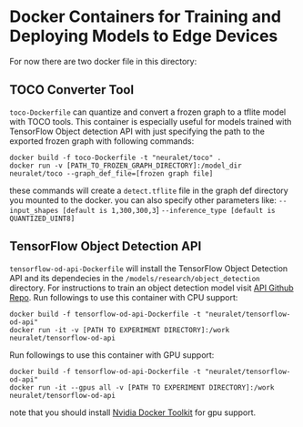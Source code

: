 # Docker Containers for Training and Deploying Models to Edge Devices

For now there are two docker file in this directory:
## TOCO Converter Tool
`toco-Dockerfile` can quantize and convert a frozen graph to a tflite model with TOCO tools. This container is especially useful for models trained with TensorFlow Object detection API with just specifying the path to the exported frozen graph with following commands:
```
docker build -f toco-Dockerfile -t "neuralet/toco" .
docker run -v [PATH_TO_FROZEN_GRAPH_DIRECTORY]:/model_dir neuralet/toco --graph_def_file=[frozen graph file]
```
these commands will create a `detect.tflite` file in the graph def directory you mounted to the docker.
you can also specify other parameters like:
`--input_shapes [default is 1,300,300,3`]
`--inference_type [default is QUANTIZED_UINT8]`

## TensorFlow Object Detection API
`tensorflow-od-api-Dockerfile` will install the TensorFlow Object Detection API and its dependecies in the `/models/research/object_detection` directory. For instructions to train an object detection model visit [API Github Repo](https://github.com/tensorflow/models/tree/master/research/object_detection).
Run followings to use this container with CPU support:
```
docker build -f tensorflow-od-api-Dockerfile -t "neuralet/tensorflow-od-api"
docker run -it -v [PATH TO EXPERIMENT DIRECTORY]:/work neuralet/tensorflow-od-api
```
Run followings to use this container with GPU support:
```
docker build -f tensorflow-od-api-Dockerfile -t "neuralet/tensorflow-od-api"
docker run -it --gpus all -v [PATH TO EXPERIMENT DIRECTORY]:/work neuralet/tensorflow-od-api
```

note that you should install [Nvidia Docker Toolkit](https://github.com/NVIDIA/nvidia-docker) for gpu support.

